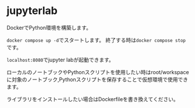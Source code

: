 # jupyterlab

DockerでPython環境を構築します。

`docker compose up -d`でスタートします。
終了する時は`docker compose stop`です。

`localhost:8080`でjupyter labが起動できます。

ローカルのノートブックやPythonスクリプトを使用したい時はroot/workspaceに対象のノートブック,Pythonスクリプトを保存することで仮想環境で使用できます。

ライブラリをインストールしたい場合はDockerfileを書き換えてください。
